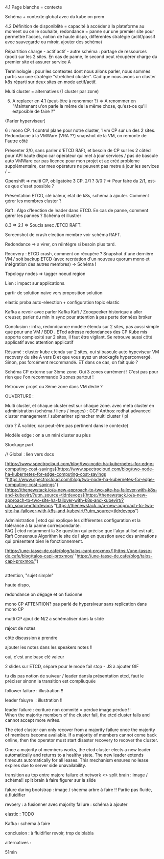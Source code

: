 4.1 Page blanche = contexte

Schéma + contexte global avec du kube on prem

4.2 Définition de disponiblité = capacité à accéder à la plateforme au moment ou on le souhaite, redondance = panne sur une premier site pour permettre l'accès, notion de haute dispo, différentes stratégie (actif/passif avec sauvegarde ou miroir, ajouter des schéma)

Répartition charge - actif actif - autre schéma : partage de ressources (pool) sur les 2 sites. En cas de panne, le second peut récupérer charge du premier site et assurer service A

Terminologie : pour les contextes dont nous allons parler, nous sommes partis sur une stratégie "stretched cluster". Cad que nous avons un cluster k8s réparti sur deux sites en mode actif/actif.

Multi cluster = alternatives (1 cluster par zone)

5. A replacer en 4.1 (peut-être à renommer ?) => A renommer en "Maintenant u'on parle la même de la même chose, qu'est-ce qu'il estposible de faire ?"

(Parler hyperviseur)

6 : mono CP. 1 control plane pour notre cluster, 1 vm CP sur un des 2 sites. Redondacne à la VMWare (VRA ??) snapshot de la VM, on remonte de l'autre côté

Présenter 3/0, sans parler d'ETCD RAFt, et besoin de CP sur les 2 côtéd pour API haute dispo car opérateur qui met à jour services / pas de bascule auto VMWare car pas licence pour mon projet et aç créé problème supplémentaire, car mes opératurs ne peuvent pas metre à jour les services / ...

Openshift => multi CP, obligatoire 3 CP. 2/1 ? 3/0 ? => Pour faire du 2/1, est-ce que c'eset possible ?

Présentation ETCD, clé baleur, etat de k8s, schéma à ajouter. Comment gérer les membres cluster ?

Raft : Algo d'leection de leader dans ETCD. En cas de panne, comment gérer les pannes ? Schéma et illustrer

8.3 => 2.1 => Soucis avec /ETCD RAFT.

Screenshot de crash election membre voir schéma RAFT.

Redondance => a virer, on réintègre si besoin plus tard.

Recovery : ETCD crash, comment on récupère ? Snapshot d'une dernière VM / soit backup ETCD (avec recréation d'un nouveau quorum mono et intégration des autres membres) => Schéma !

Topology nodes => tagger noeud region

Lien : impact sur applications.

partir de solution naive vers proposition solution

elastic proba auto-eleection + configuration topic elastic

Kafka a revoir avec parler Kafka Kaft / Zooepeeker historique à aller creuser, parler du min in sync pour attention à pas perte données broker

Conclusion : infra, redondcance modèle étendu sur 2 sites, pas aussi simple que pour une VM / BDD . ETcd adresse redondances des CP Kube mis apporte complexité sur 2 sites, il faut être vigilant. Se retrouve aussi côté applicatif avec attention applicatif

Résumé : cluster kube etendu sur 2 sites, oui si bascule auto hypeviseur VM recovery du site A vers B et que vous ayez un stockagfe hyperconvergé. Sinon, pas forcément recommandé. ET dans ce cas, on fait quio ?

Schéma CP externe sur 3ème zone. Oui 3 zones carrément ! C'est pas pour rien que l'on recommande 3 zones partout !

Retrouver projet ou 3ème zone dans VM dédié ?

OUVERTURE :

Multi cluster, et chaque cluster est sur chaque zone. avec meta cluster en administration (schéma / liens / images) : CGP Anthos: redhat advanced cluster management / submariner spinacher multi cluster / pl

(kro ? À valider, car peut-être pas pertinent dans le contexte)

Modèle edge : on a un mini cluster au plus

Stockage part

// Global : lien vers docs

[https://www.spectrocloud.com/blog/two-node-ha-kubernetes-for-edge-computing-cost-savings](https://www.spectrocloud.com/blog/two-node-ha-kubernetes-for-edge-computing-cost-savings "https://www.spectrocloud.com/blog/two-node-ha-kubernetes-for-edge-computing-cost-savings")  
[https://thenewstack.io/a-new-approach-to-two-site-ha-failover-with-k8s-and-kubevirt/?utm_source=tldrdevops](https://thenewstack.io/a-new-approach-to-two-site-ha-failover-with-k8s-and-kubevirt/?utm_source=tldrdevops "https://thenewstack.io/a-new-approach-to-two-site-ha-failover-with-k8s-and-kubevirt/?utm_source=tldrdevops")

Administration | etcd qui explique les différentes configuration et la tolérance à la panne correspondante.  
FAQ | etcd notamment la 3e question qui précise que l'algo utilisé est raft.  
Raft Consensus Algorithm le site de l'algo en question avec des animations qui présentent bien le fonctionnement.

[https://une-tasse-de.cafe/blog/talos-capi-proxmox/](https://une-tasse-de.cafe/blog/talos-capi-proxmox/ "https://une-tasse-de.cafe/blog/talos-capi-proxmox/")

## 

attention, "sujet simple"

haute dispo,

redondance on dégage et on fusionne

mono CP ATTENTION? pas parlé de hypersiveur sans replication dans mono CP

mutli CP ajout de N/2 a schématiser dans la slide

rajout de notes

côté discussion à prendre  
  
ajouter les notes dans les speakers notes !!  
  
oui, c'est une base clé valeur  
  
2 slides sur ETCD, séparé pour le mode fail stop - JS à ajouter GIF  
  
tu dis pas notion de suiveur / leader dansla présentation etcd, faut le préciser sinonn la transition est compliuquée  
  
follower failure : illustration !!  
  
leader faiuyre  : illustration !!  
  
leader failure : ecriture non commité = perdue image perdue !!  
When the majority members of the cluster fail, the etcd cluster fails and cannot accept more writes.

The etcd cluster can only recover from a majority failure once the majority of members become available. If a majority of members cannot come back online, then the operator must start disaster recovery to recover the cluster.

Once a majority of members works, the etcd cluster elects a new leader automatically and returns to a healthy state. The new leader extends timeouts automatically for all leases. This mechanism ensures no lease expires due to server side unavailability.

transition au top entre majore failure et network <> split brain : image / schéma!! split brain à faire figurer sur la slide

falure during bootstrap : image / shcéma arbre à faire !! Partie pas fluide, à,fluidifier  
  
revoery : a fusionner avec majority failure : schéma à ajouter  
  
elastic : TODO  
  
Kafka : schéma à faire  
  
conclusion : à fluidifier revoir, trop de blabla  
  
alternatives :   
  
  
51min

